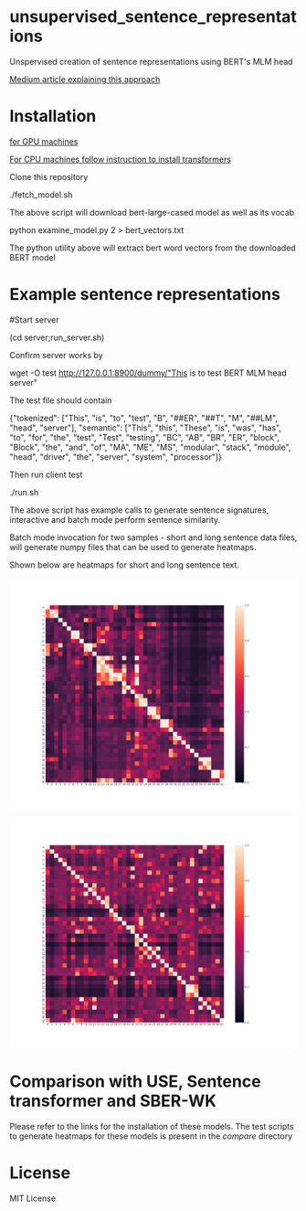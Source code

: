 # unsupervised_sentence_representations

Unspervised creation of sentence representations using BERT's MLM head

[Medium article explaining this approach](https://towardsdatascience.com/unsupervised-creation-of-interpretable-sentence-representations-851e74921cf9)


# Installation

[for GPU machines](https://github.com/ajitrajasekharan/multi_gpu_test)



[For CPU machines follow instruction to install transformers](https://github.com/huggingface/transformers)

Clone this repository

./fetch_model.sh   

The above script will download bert-large-cased model as well as its vocab

python examine_model.py 2 > bert_vectors.txt

The python utility above will extract bert word vectors from the downloaded BERT model

# Example sentence representations

#Start server

(cd server;run_server.sh)

Confirm server works by 

wget -O test http://127.0.0.1:8900/dummy/"This is to test BERT MLM head server"

The test file should contain

{"tokenized": ["This", "is", "to", "test", "B", "##ER", "##T", "M", "##LM", "head", "server"], "semantic": ["This", "this", "These", "is", "was", "has", "to", "for", "the", "test", "Test", "testing", "BC", "AB", "BR", "ER", "block", "Block", "the", "and", "of", "MA", "ME", "MS", "modular", "stack", "module", "head", "driver", "the", "server", "system", "processor"]}


Then run client test

./run.sh 

The above script has example calls to generate sentence signatures, interactive and batch mode perform sentence similarity.

Batch mode invocation for two samples - short and long sentence data files, will generate numpy files that can be used to generate heatmaps.

Shown below are heatmaps for short and long sentence text.

![Small sentences](heatmaps/small.png)

![Long sentences](heatmaps/big.png)


# Comparison with USE, Sentence transformer and SBER-WK
Please refer to the links for the installation of these models. The test scripts to generate heatmaps for these models is present in the *compare* directory


# License

MIT License
